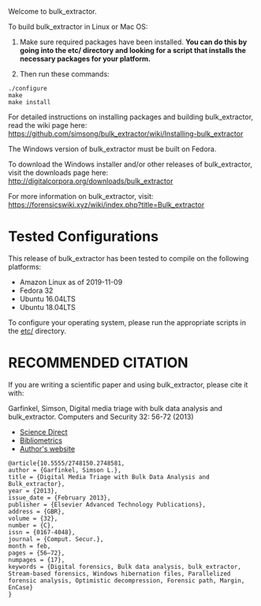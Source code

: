 Welcome to bulk_extractor.

To build bulk_extractor in Linux or Mac OS:

1. Make sure required packages have been installed. **You can do this by going into the etc/ directory and looking for a script that installs the necessary packages for your platform.**

2. Then run these commands:

```
./configure
make
make install
```

For detailed instructions on installing packages and building bulk_extractor, read the wiki page here:
https://github.com/simsong/bulk_extractor/wiki/Installing-bulk_extractor

The Windows version of bulk_extractor must be built on Fedora.

To download the Windows installer and/or other releases of bulk_extractor, visit the downloads page here:
http://digitalcorpora.org/downloads/bulk_extractor

For more information on bulk_extractor, visit: https://forensicswiki.xyz/wiki/index.php?title=Bulk_extractor


Tested Configurations
=====================
This release of bulk_extractor has been tested to compile on the following platforms:

* Amazon Linux as of 2019-11-09
* Fedora 32
* Ubuntu 16.04LTS
* Ubuntu 18.04LTS

To configure your operating system, please run the appropriate scripts in the [etc/](/etc) directory.


RECOMMENDED CITATION
====================
If you are writing a scientific paper and using bulk_extractor, please cite it with:

Garfinkel, Simson, Digital media triage with bulk data analysis and bulk_extractor. Computers and Security 32: 56-72 (2013) 
* [Science Direct](https://www.sciencedirect.com/science/article/pii/S0167404812001472)
* [Bibliometrics](https://plu.mx/plum/a/?doi=10.1016/j.cose.2012.09.011&theme=plum-sciencedirect-theme&hideUsage=true)
* [Author's website](https://simson.net/clips/academic/2013.COSE.bulk_extractor.pdf)
```
@article{10.5555/2748150.2748581,
author = {Garfinkel, Simson L.},
title = {Digital Media Triage with Bulk Data Analysis and Bulk_extractor},
year = {2013},
issue_date = {February 2013},
publisher = {Elsevier Advanced Technology Publications},
address = {GBR},
volume = {32},
number = {C},
issn = {0167-4048},
journal = {Comput. Secur.},
month = feb,
pages = {56–72},
numpages = {17},
keywords = {Digital forensics, Bulk data analysis, bulk_extractor, Stream-based forensics, Windows hibernation files, Parallelized forensic analysis, Optimistic decompression, Forensic path, Margin, EnCase}
}
```

